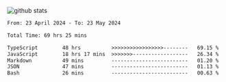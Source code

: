 
![github stats](https://github-readme-stats.vercel.app/api?username=realmahd1&show_icons=true&theme=codeSTACKr&hide_rank=true&count_private=true)

<!--START_SECTION:waka-->

```txt
From: 23 April 2024 - To: 23 May 2024

Total Time: 69 hrs 25 mins

TypeScript        48 hrs          >>>>>>>>>>>>>>>>>--------   69.15 %
JavaScript        18 hrs 17 mins  >>>>>>>------------------   26.34 %
Markdown          49 mins         -------------------------   01.20 %
JSON              47 mins         -------------------------   01.13 %
Bash              26 mins         -------------------------   00.63 %
```

<!--END_SECTION:waka-->
